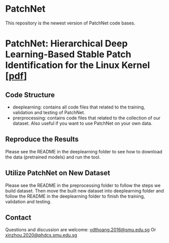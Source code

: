 # PatchNet
This repository is the newest version of PatchNet code bases.

# PatchNet: Hierarchical Deep Learning-Based Stable Patch Identification for the Linux Kernel [[pdf](https://arxiv.org/pdf/1911.03576.pdf)]

## Code Structure
 - deeplearning: contains all code files that related to the training, validation and testing of PatchNet.
 - prerprocessing:  contains code files that related to the collection of our dataset. Also useful if you want to use PatchNet on your own data.

## Reproduce the Results

Please see the README in the deeplearning folder to see how to download the data (pretrained models) and run the tool.

## Utilize PatchNet on New Dataset

Please see the README in the preprocessing folder to follow the steps we build dataset.
Then move the built new dataset into deeplearning folder and follow the README in the deeplearning folder to finish the training, validation and testing.

## Contact

Questions and discussion are welcome: vdthoang.2016@smu.edu.sg Or xinzhou.2020@phdcs.smu.edu.sg
